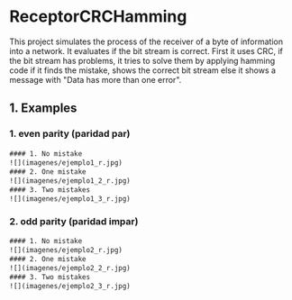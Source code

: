 # ReceptorCRCHamming
This project simulates the process of the receiver of a byte of information into a network. It evaluates if the bit stream is correct. First it uses CRC, if the bit stream has problems, it tries to solve them by applying hamming code if it finds the mistake, shows the correct bit stream else it shows a message with "Data has more than one error".
 ## 1. Examples
 ### 1.   even parity (paridad par)
    #### 1. No mistake
    ![](imagenes/ejemplo1_r.jpg)
    #### 2. One mistake
    ![](imagenes/ejemplo1_2_r.jpg)
    #### 3. Two mistakes
    ![](imagenes/ejemplo1_3_r.jpg)

 ### 2.   odd parity (paridad impar)
    #### 1. No mistake
    ![](imagenes/ejemplo2_r.jpg)
    #### 2. One mistake
    ![](imagenes/ejemplo2_2_r.jpg)
    #### 3. Two mistakes
    ![](imagenes/ejemplo2_3_r.jpg)